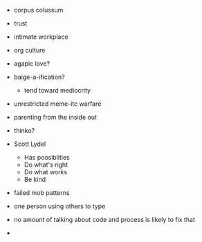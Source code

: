 
- corpus colussum
- trust
- intimate workplace
- org culture
- agapic love?

- baige-a-ification?
  - tend toward mediocrity
- unrestricted meme-itc warfare
- parenting from the inside out
- thinko?
- Scott Lydel
  - Has poosiblities
  - Do what's right
  - Do what works
  - Be kind

- failed mob patterns
- one person using others to type
- no amount of talking about code and process is likely to fix that
- 